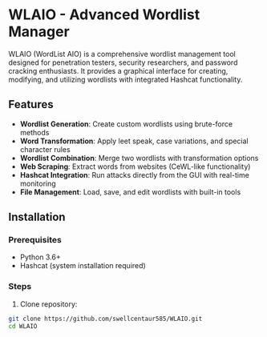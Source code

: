 # WLAIO - Advanced Wordlist Manager

WLAIO (WordList AIO) is a comprehensive wordlist management tool designed for penetration testers, security researchers, and password cracking enthusiasts. It provides a graphical interface for creating, modifying, and utilizing wordlists with integrated Hashcat functionality.

## Features

- **Wordlist Generation**: Create custom wordlists using brute-force methods
- **Word Transformation**: Apply leet speak, case variations, and special character rules
- **Wordlist Combination**: Merge two wordlists with transformation options
- **Web Scraping**: Extract words from websites (CeWL-like functionality)
- **Hashcat Integration**: Run attacks directly from the GUI with real-time monitoring
- **File Management**: Load, save, and edit wordlists with built-in tools

## Installation

### Prerequisites
- Python 3.6+
- Hashcat (system installation required)

### Steps
1. Clone repository:
```bash
git clone https://github.com/swellcentaur585/WLAIO.git
cd WLAIO
